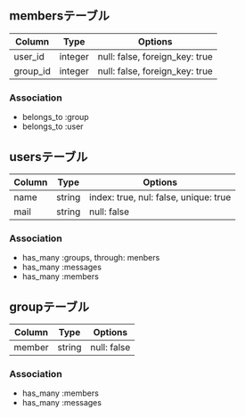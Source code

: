 ## membersテーブル

|Column|Type|Options|
|------|----|-------|
|user_id|integer|null: false, foreign_key: true|
|group_id|integer|null: false, foreign_key: true|

### Association
- belongs_to :group
- belongs_to :user

## usersテーブル

|Column|Type|Options|
|------|----|-------|
|name|string|index: true, nul: false, unique: true|
|mail|string|null: false|

### Association
- has_many :groups, through: menbers
- has_many :messages
- has_many :members

## groupテーブル

|Column|Type|Options|
|------|----|-------|
|member|string|null: false|

### Association
- has_many :members
- has_many :messages

